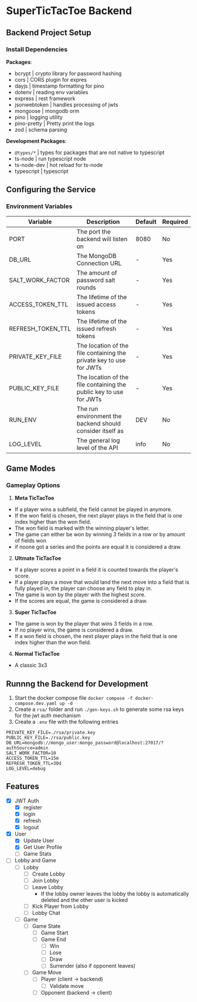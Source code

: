 # SuperTicTacToe Backend

## Backend Project Setup

### Install Dependencies

**Packages**:

- bcrypt | crypto library for password hashing
- cors | CORS plugin for expres
- dayjs | timestamp formatting for pino
- dotenv | reading env variables
- express | rest framework
- jsonwebtoken | handles processing of jwts
- mongoose | mongodb orm
- pino | logging utility
- pino-pretty | Pretty print the logs
- zod | schema parsing

**Development Packages**:

- `@types/*` | types for packages that are not native to typescript
- ts-node | run typescript node
- ts-node-dev | hot reload for ts-node
- typescript | typescript

## Configuring the Service

### Environment Variables

| Variable          | Description                                                         | Default | Required |
| ----------------- | ------------------------------------------------------------------- | ------- | -------- |
| PORT              | The port the backend will listen on                                 | 8080    | No       |
| DB_URL            | The MongoDB Connection URL                                          | -       | Yes      |
| SALT_WORK_FACTOR  | The amount of password salt rounds                                  | -       | Yes      |
| ACCESS_TOKEN_TTL  | The lifetime of the issued access tokens                            | -       | Yes      |
| REFRESH_TOKEN_TTL | The lifetime of the issued refresh tokens                           | -       | Yes      |
| PRIVATE_KEY_FILE  | The location of the file containing the private key to use for JWTs | -       | Yes      |
| PUBLIC_KEY_FILE   | The location of the file containing the public key to use for JWTs  | -       | Yes      |
| RUN_ENV           | The run environment the backend should consider itself as           | DEV     | No       |
| LOG_LEVEL         | The general log level of the API                                    | info    | No       |


## Game Modes

### Gameplay Options

1. **Meta TicTacToe**
 - If a player wins a subfield, the field cannot be played in anymore.
 - If the won field is chosen, the next player plays in the field that is one index higher than the won field.
 - The won field is marked with the winning player's letter.
 - The game can either be won by winning 3 fields in a row or by amount of fields won
 - if noone got a series and the points are equal it is considered a draw.

2. **Ultmate TicTacToe**
 - If a player scores a point in a field it is counted towards the player's score.
 - If a player plays a move that would land the next move into a field that is fully played in, the player can choose any field to play in.
 - The game is won by the player with the highest score.
 - If the scores are equal, the game is considered a draw.

3. **Super TicTacToe**
 - The game is won by the player that wins 3 fields in a row.
 - If no player wins, the game is considered a draw.
 - If a won field is chosen, the next player plays in the field that is one index higher than the won field.

4. **Normal TicTacToe**
 - A classic 3x3 

## Runnng the Backend for Development

1. Start the docker compose file `docker compose -f docker-compose.dev.yaml up -d`
2. Create a `rsa/` folder and run `./gen-keys.sh` to generate some rsa keys for the jwt auth mechanism
3. Create a `.env` file with the following entries

```dotenv
PRIVATE_KEY_FILE=./rsa/private.key
PUBLIC_KEY_FILE=./rsa/public.key
DB_URL=mongodb://mongo_user:mongo_password@localhost:27017/?authSource=admin
SALT_WORK_FACTOR=10
ACCESS_TOKEN_TTL=15m
REFRESH_TOKEN_TTL=30d
LOG_LEVEL=debug
```

## Features

- [x] JWT Auth
    - [x] register
    - [x] login
    - [x] refresh
    - [x] logout
- [x] User
    - [x] Update User
    - [x] Get User Profile
    - [ ] Game Stats
- [ ] Lobby and Game
    - [ ] Lobby
        - [ ] Create Lobby
        - [ ] Join Lobby
        - [ ] Leave Lobby
            - If the lobby owner leaves the lobby the lobby is automatically deleted and the other user is kicked
        - [ ] Kick Player from Lobby
        - [ ] Lobby Chat
    - [ ] Game
        - [ ] Game State
            - [ ] Game Start
            - [ ] Game End
                - [ ] Win
                - [ ] Lose
                - [ ] Draw
                - [ ] Surrender (also if opponent leaves)
        - [ ] Game Move
            - [ ] Player (client -> backend)
                - [ ] Validate move
            - [ ] Opponent (backend -> client)